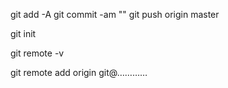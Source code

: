 git add -A
git commit -am ""
git push origin master

git init

git remote -v
 
git remote add origin git@…………
